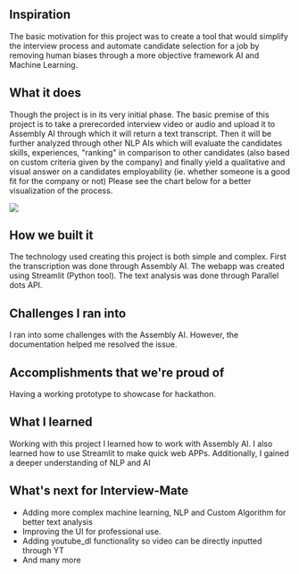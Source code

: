 ## Inspiration
The basic motivation for this project was to create a tool that would simplify the interview process and automate candidate selection for a job by removing human biases through a more objective framework AI and Machine Learning.

## What it does
Though the project is in its very initial phase. The basic premise of this project is to take a prerecorded interview video or audio and upload it to Assembly AI through which it will return a text transcript. Then it will be further analyzed through other NLP AIs which will evaluate the candidates skills, experiences, "ranking" in comparison to other candidates (also based on custom criteria given by the company) and finally yield a qualitative and visual answer on a candidates employability (ie. whether someone is a good fit for the company or not) Please see the chart below for a better visualization of the process.

![](https://i.imgur.com/R6KgKYY.jpg)

## How we built it
The technology used creating this project is both simple and complex. First the transcription was done through Assembly AI. The webapp was created using Streamlit (Python tool). The text analysis was done through Parallel dots API. 

## Challenges I ran into
I ran into some challenges with the Assembly AI. However, the documentation helped me resolved the issue.

## Accomplishments that we're proud of
Having a working prototype to showcase for hackathon.  

## What I learned
Working with this project I learned how to work with Assembly AI. I also learned how to use Streamlit to make quick web APPs. Additionally, I gained a deeper understanding of NLP and AI

## What's next for Interview-Mate
- Adding more complex machine learning, NLP and Custom Algorithm for better text analysis
- Improving the UI for professional use.
- Adding youtube_dl functionality so video can be directly inputted through YT
- And many more

